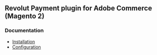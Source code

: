 ## Revolut Payment plugin for Adobe Commerce (Magento 2)

### Documentation

 - [Installation](https://developer.revolut.com/docs/guides/accept-payments/plugins/magento/installation)
 - [Configuration](https://developer.revolut.com/docs/guides/accept-payments/plugins/magento/configuration)